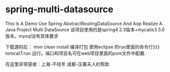 # spring-multi-datasource
This Is A Demo Use Spring AbstractRoutingDataSource And Aop Realize A Java  Project  Multi DataSource
  该项目使用的是spring4.2.3版本+mycatis3.3.0版本。mysql没有具体要求
  
  下载源码后：
   mvn clean install 编译打包
  使用eclipse 的run里面的命令行》》》  tomcat7:run 运行。端口和项目名可在web项目里面的pom文件中配置.
  
  在这里非常感谢：上海-不经年 成都-压寨夫人的帮助
  
